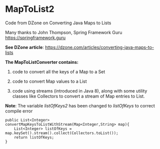 # MapToList2
Code from DZone on Converting Java Maps to Lists 

Many thanks to John Thompson, Spring Framework Guru
https://springframework.guru

**See DZone article**:
https://dzone.com/articles/converting-java-maps-to-lists

**The MapToListConverter contains:**

1. code to convert all the keys of a Map to a Set

2. code to convert Map values to a List

3. code using streams (introduced in Java 8), along with some utility classes like Collectors to convert a stream of Map entries to List.

**Note**:
The variable _listOfKeys2_ has been changed to _listOfKeys_ to correct compile error

    public List<Integer> convertMapKeysToListWithStream(Map<Integer,String> map){
        List<Integer> listOfKeys = map.keySet().stream().collect(Collectors.toList());
        return listOfKeys;
    }

